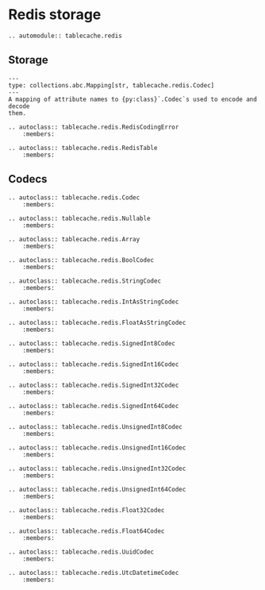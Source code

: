 # Redis storage

```{eval-rst}
.. automodule:: tablecache.redis
```

## Storage

```{py:data} tablecache.redis.AttributeCodecs
---
type: collections.abc.Mapping[str, tablecache.redis.Codec]
---
A mapping of attribute names to {py:class}`.Codec`s used to encode and decode
them.
```

```{eval-rst}
.. autoclass:: tablecache.redis.RedisCodingError
    :members:
```

```{eval-rst}
.. autoclass:: tablecache.redis.RedisTable
    :members:
```

## Codecs

```{eval-rst}
.. autoclass:: tablecache.redis.Codec
    :members:
```

```{eval-rst}
.. autoclass:: tablecache.redis.Nullable
    :members:
```

```{eval-rst}
.. autoclass:: tablecache.redis.Array
    :members:
```

```{eval-rst}
.. autoclass:: tablecache.redis.BoolCodec
    :members:
```

```{eval-rst}
.. autoclass:: tablecache.redis.StringCodec
    :members:
```

```{eval-rst}
.. autoclass:: tablecache.redis.IntAsStringCodec
    :members:
```

```{eval-rst}
.. autoclass:: tablecache.redis.FloatAsStringCodec
    :members:
```

```{eval-rst}
.. autoclass:: tablecache.redis.SignedInt8Codec
    :members:
```

```{eval-rst}
.. autoclass:: tablecache.redis.SignedInt16Codec
    :members:
```

```{eval-rst}
.. autoclass:: tablecache.redis.SignedInt32Codec
    :members:
```

```{eval-rst}
.. autoclass:: tablecache.redis.SignedInt64Codec
    :members:
```

```{eval-rst}
.. autoclass:: tablecache.redis.UnsignedInt8Codec
    :members:
```

```{eval-rst}
.. autoclass:: tablecache.redis.UnsignedInt16Codec
    :members:
```

```{eval-rst}
.. autoclass:: tablecache.redis.UnsignedInt32Codec
    :members:
```

```{eval-rst}
.. autoclass:: tablecache.redis.UnsignedInt64Codec
    :members:
```

```{eval-rst}
.. autoclass:: tablecache.redis.Float32Codec
    :members:
```

```{eval-rst}
.. autoclass:: tablecache.redis.Float64Codec
    :members:
```

```{eval-rst}
.. autoclass:: tablecache.redis.UuidCodec
    :members:
```

```{eval-rst}
.. autoclass:: tablecache.redis.UtcDatetimeCodec
    :members:
```
